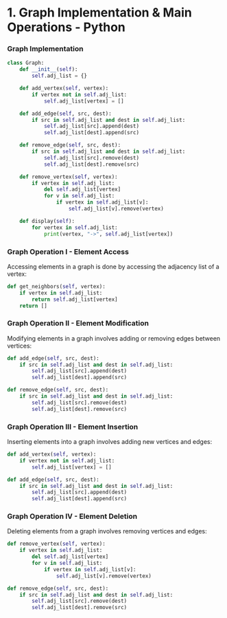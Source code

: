 
# 1. Graph Implementation & Main Operations - Python

### Graph Implementation
```python
class Graph:
    def __init__(self):
        self.adj_list = {}

    def add_vertex(self, vertex):
        if vertex not in self.adj_list:
            self.adj_list[vertex] = []

    def add_edge(self, src, dest):
        if src in self.adj_list and dest in self.adj_list:
            self.adj_list[src].append(dest)
            self.adj_list[dest].append(src)

    def remove_edge(self, src, dest):
        if src in self.adj_list and dest in self.adj_list:
            self.adj_list[src].remove(dest)
            self.adj_list[dest].remove(src)

    def remove_vertex(self, vertex):
        if vertex in self.adj_list:
            del self.adj_list[vertex]
            for v in self.adj_list:
                if vertex in self.adj_list[v]:
                    self.adj_list[v].remove(vertex)

    def display(self):
        for vertex in self.adj_list:
            print(vertex, "->", self.adj_list[vertex])
```
### Graph Operation I - Element Access
Accessing elements in a graph is done by accessing the adjacency list of a vertex:
```python
def get_neighbors(self, vertex):
    if vertex in self.adj_list:
        return self.adj_list[vertex]
    return []

```

### Graph Operation II - Element Modification
Modifying elements in a graph involves adding or removing edges between vertices:
```python
def add_edge(self, src, dest):
    if src in self.adj_list and dest in self.adj_list:
        self.adj_list[src].append(dest)
        self.adj_list[dest].append(src)

def remove_edge(self, src, dest):
    if src in self.adj_list and dest in self.adj_list:
        self.adj_list[src].remove(dest)
        self.adj_list[dest].remove(src)
```

### Graph Operation III - Element Insertion
Inserting elements into a graph involves adding new vertices and edges:
```python
def add_vertex(self, vertex):
    if vertex not in self.adj_list:
        self.adj_list[vertex] = []

def add_edge(self, src, dest):
    if src in self.adj_list and dest in self.adj_list:
        self.adj_list[src].append(dest)
        self.adj_list[dest].append(src)
```

### Graph Operation IV - Element Deletion
Deleting elements from a graph involves removing vertices and edges:
```python
def remove_vertex(self, vertex):
    if vertex in self.adj_list:
        del self.adj_list[vertex]
        for v in self.adj_list:
            if vertex in self.adj_list[v]:
                self.adj_list[v].remove(vertex)

def remove_edge(self, src, dest):
    if src in self.adj_list and dest in self.adj_list:
        self.adj_list[src].remove(dest)
        self.adj_list[dest].remove(src)
```
<br/>


